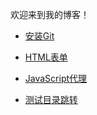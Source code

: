 
欢迎来到我的博客！



- [安装Git](Git——安装Git.md)

- [HTML表单](HTML——表单.md)

- [JavaScript代理](JavaScript——代理.md)

- [测试目录跳转](测试目录跳转.md)
